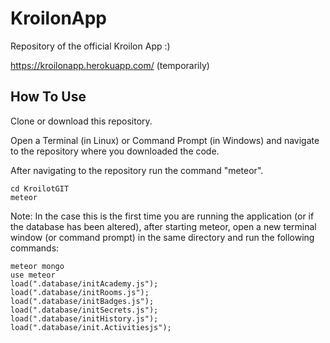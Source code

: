 # KroilonApp
Repository of the official Kroilon App :)

https://kroilonapp.herokuapp.com/ (temporarily)

## How To Use

Clone or download this repository. 

Open a Terminal (in Linux) or Command Prompt (in Windows) and navigate to the repository where you downloaded the code.

After navigating to the repository run the command "meteor".

```
cd KroilotGIT
meteor
```

Note: In the case this is the first time you are running the application (or if the database has been altered), after starting meteor, open a new terminal window (or command prompt) in the same directory and run the following commands:

```
meteor mongo
use meteor
load(".database/initAcademy.js");
load(".database/initRooms.js");
load(".database/initBadges.js");
load(".database/initSecrets.js");
load(".database/initHistory.js");
load(".database/init.Activitiesjs");
```





